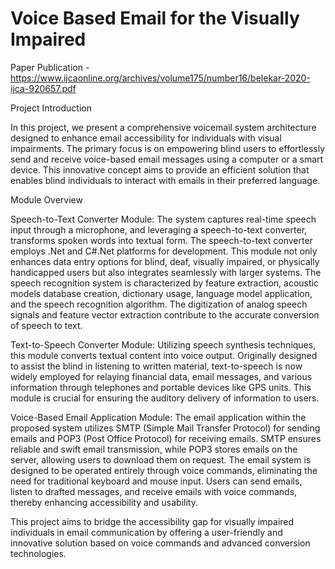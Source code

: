 # Voice Based Email for the Visually Impaired

Paper Publication - https://www.ijcaonline.org/archives/volume175/number16/belekar-2020-ijca-920657.pdf

Project Introduction

In this project, we present a comprehensive voicemail system architecture designed to enhance email accessibility for individuals with visual impairments. The primary focus is on empowering blind users to effortlessly send and receive voice-based email messages using a computer or a smart device. This innovative concept aims to provide an efficient solution that enables blind individuals to interact with emails in their preferred language.

Module Overview

Speech-to-Text Converter Module:
The system captures real-time speech input through a microphone, and leveraging a speech-to-text converter, transforms spoken words into textual form. The speech-to-text converter employs .Net and C#.Net platforms for development. This module not only enhances data entry options for blind, deaf, visually impaired, or physically handicapped users but also integrates seamlessly with larger systems. The speech recognition system is characterized by feature extraction, acoustic models database creation, dictionary usage, language model application, and the speech recognition algorithm. The digitization of analog speech signals and feature vector extraction contribute to the accurate conversion of speech to text.

Text-to-Speech Converter Module:
Utilizing speech synthesis techniques, this module converts textual content into voice output. Originally designed to assist the blind in listening to written material, text-to-speech is now widely employed for relaying financial data, email messages, and various information through telephones and portable devices like GPS units. This module is crucial for ensuring the auditory delivery of information to users.

Voice-Based Email Application Module:
The email application within the proposed system utilizes SMTP (Simple Mail Transfer Protocol) for sending emails and POP3 (Post Office Protocol) for receiving emails. SMTP ensures reliable and swift email transmission, while POP3 stores emails on the server, allowing users to download them on request. The email system is designed to be operated entirely through voice commands, eliminating the need for traditional keyboard and mouse input. Users can send emails, listen to drafted messages, and receive emails with voice commands, thereby enhancing accessibility and usability.

This project aims to bridge the accessibility gap for visually impaired individuals in email communication by offering a user-friendly and innovative solution based on voice commands and advanced conversion technologies.
